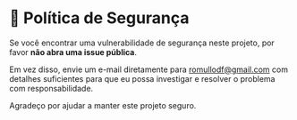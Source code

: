 # 🔐 Política de Segurança

Se você encontrar uma vulnerabilidade de segurança neste projeto, por favor **não abra uma issue pública**.

Em vez disso, envie um e-mail diretamente para [romullodf@gmail.com](mailto:romullodf@gmail.com) com detalhes suficientes para que eu possa investigar e resolver o problema com responsabilidade.

Agradeço por ajudar a manter este projeto seguro.
